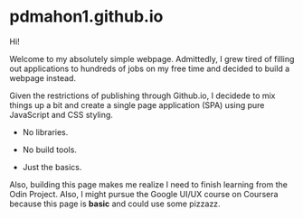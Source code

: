 # pdmahon1.github.io

Hi! 

Welcome to my absolutely simple webpage. Admittedly, I grew tired of filling out applications to hundreds of jobs on my free time and decided to build a webpage instead.

Given the restrictions of publishing through Github.io, I decidede to mix things up a bit and create a single page application (SPA) using pure JavaScript and CSS styling. 

- No libraries. 

- No build tools. 

- Just the basics.


Also, building this page makes me realize I need to finish learning from the Odin Project. Also, I might pursue the Google UI/UX course on Coursera because this page is **basic** and could use some pizzazz.
